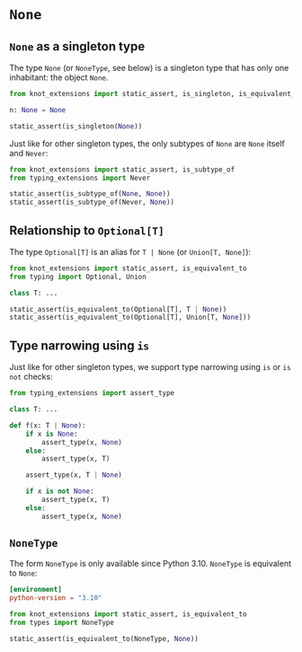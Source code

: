 # `None`

## `None` as a singleton type

The type `None` (or `NoneType`, see below) is a singleton type that has only one inhabitant: the
object `None`.

```py
from knot_extensions import static_assert, is_singleton, is_equivalent_to

n: None = None

static_assert(is_singleton(None))
```

Just like for other singleton types, the only subtypes of `None` are `None` itself and `Never`:

```py
from knot_extensions import static_assert, is_subtype_of
from typing_extensions import Never

static_assert(is_subtype_of(None, None))
static_assert(is_subtype_of(Never, None))
```

## Relationship to `Optional[T]`

The type `Optional[T]` is an alias for `T | None` (or `Union[T, None]`):

```py
from knot_extensions import static_assert, is_equivalent_to
from typing import Optional, Union

class T: ...

static_assert(is_equivalent_to(Optional[T], T | None))
static_assert(is_equivalent_to(Optional[T], Union[T, None]))
```

## Type narrowing using `is`

Just like for other singleton types, we support type narrowing using `is` or `is not` checks:

```py
from typing_extensions import assert_type

class T: ...

def f(x: T | None):
    if x is None:
        assert_type(x, None)
    else:
        assert_type(x, T)

    assert_type(x, T | None)

    if x is not None:
        assert_type(x, T)
    else:
        assert_type(x, None)
```

## `NoneType`

The form `NoneType` is only available since Python 3.10. `NoneType` is equivalent to `None`:

```toml
[environment]
python-version = "3.10"
```

```py
from knot_extensions import static_assert, is_equivalent_to
from types import NoneType

static_assert(is_equivalent_to(NoneType, None))
```
